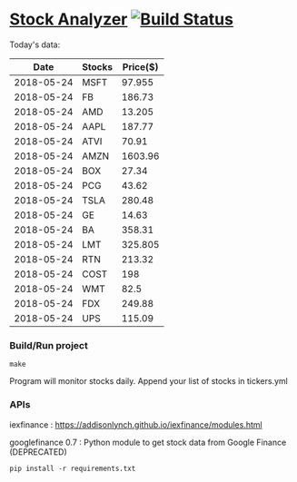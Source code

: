 # [Stock Analyzer](https://ogoyal.github.io/StockAnalyzer/) [![Build Status](https://travis-ci.org/ogoyal/StockAnalyzer.svg?branch=master)](https://travis-ci.org/ogoyal/StockAnalyzer)

Today's data:

| Date| Stocks| Price($) | 
| --- | --- | ---  | 
| 2018-05-24| MSFT| 97.955 | 
| 2018-05-24| FB| 186.73 | 
| 2018-05-24| AMD| 13.205 | 
| 2018-05-24| AAPL| 187.77 | 
| 2018-05-24| ATVI| 70.91 | 
| 2018-05-24| AMZN| 1603.96 | 
| 2018-05-24| BOX| 27.34 | 
| 2018-05-24| PCG| 43.62 | 
| 2018-05-24| TSLA| 280.48 | 
| 2018-05-24| GE| 14.63 | 
| 2018-05-24| BA| 358.31 | 
| 2018-05-24| LMT| 325.805 | 
| 2018-05-24| RTN| 213.32 | 
| 2018-05-24| COST| 198 | 
| 2018-05-24| WMT| 82.5 | 
| 2018-05-24| FDX| 249.88 | 
| 2018-05-24| UPS| 115.09 | 

### Build/Run project

```
make
```

Program will monitor stocks daily. Append your list of stocks in tickers.yml

### APIs
iexfinance : https://addisonlynch.github.io/iexfinance/modules.html

googlefinance 0.7 : Python module to get stock data from Google Finance (DEPRECATED)

```
pip install -r requirements.txt
```
